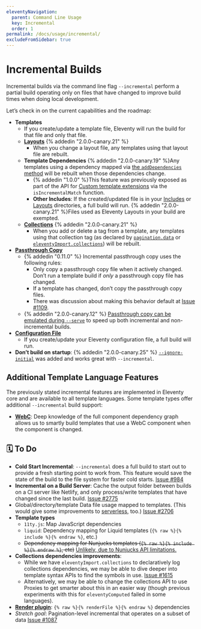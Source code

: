 ```yaml
---
eleventyNavigation:
  parent: Command Line Usage
  key: Incremental
  order: 1
permalink: /docs/usage/incremental/
excludeFromSidebar: true
---
```

# Incremental Builds

Incremental builds via the command line flag `--incremental` perform a partial build operating only on files that have changed to improve build times when doing local development.

Let’s check in on the current capabilities and the roadmap:

* **Templates**
  * If you create/update a template file, Eleventy will run the build for that file and only that file.
  * [**Layouts**](/docs/layouts/) {% addedin "2.0.0-canary.21" %}
    * When you change a layout file, any templates using that layout file are rebuilt.
  * **Template Dependencies** {% addedin "2.0.0-canary.19" %}Any templates using a dependency mapped via [the `addDependencies` method](/docs/languages/custom/#registering-dependencies) will be rebuilt when those dependencies change.
    * {% addedin "1.0.0" %}This feature was previously exposed as part of the API for [Custom template extensions](/docs/languages/custom/#isincrementalmatch) via the `isIncrementalMatch` function.
    * **Other Includes**: If the created/updated file is in your [Includes](/docs/config/#directory-for-includes) or [Layouts](/docs/config/#directory-for-layouts-(optional)) directories, a full build will run. {% addedin "2.0.0-canary.21" %}Files used as Eleventy Layouts in your build are exempted.
  * [**Collections**](https://www.11ty.dev/docs/collections/) {% addedin "2.0.0-canary.21" %}
    * When you add or delete a tag from a template, any templates using that collection tag (as declared by [`pagination.data`](/docs/pagination/) or [`eleventyImport.collections`](/docs/collections/#declare-your-collections-for-incremental-builds)) will be rebuilt.
* [**Passthrough Copy**](/docs/copy/)
  * {% addedin "0.11.0" %} Incremental passthrough copy uses the following rules:
    * Only copy a passthrough copy file when it actively changed. Don’t run a template build if _only_ a passthrough copy file has changed.
    * If a template has changed, don’t copy the passthrough copy files.
    * There was discussion about making this behavior default at [Issue #1109](https://github.com/11ty/eleventy/issues/1109).
  * {% addedin "2.0.0-canary.12" %} [Passthrough copy can be emulated during `--serve`](/docs/copy/#passthrough-during-serve) to speed up both incremental and non-incremental builds.
* [**Configuration File**](/docs/config/)
  * If you create/update your Eleventy configuration file, a full build will run.
* **Don’t build on startup**: {% addedin "2.0.0-canary.25" %} [`--ignore-initial`](/docs/usage/#ignore-initial-to-run-eleventy-without-an-initial-build) was added and works great with `--incremental`.

## Additional Template Language Features

The previously stated incremental features are implemented in Eleventy core and are available to all template languages. Some template types offer additional `--incremental` build support:

* [**WebC**](/docs/languages/webc/): Deep knowledge of the full component dependency graph allows us to smartly build templates that use a WebC component when the component is changed.

## 🗓 To Do

* **Cold Start Incremental**: `--incremental` does a full build to start out to provide a fresh starting point to work from. This feature would save the state of the build to the file system for faster cold starts. [Issue #984](https://github.com/11ty/eleventy/issues/984)
* **Incremental on a Build Server**: Cache the output folder between builds on a CI server like Netlify, and only process/write templates that have changed since the last build. [Issue #2775](https://github.com/11ty/eleventy/issues/2775)
* Global/directory/template Data file usage mapped to templates. (This would give some improvements to [serverless](/docs/plugins/serverless/), too.) [Issue #2706](https://github.com/11ty/eleventy/issues/2706)
* **Template types**
  * `11ty.js`: Map JavaScript dependencies
  * `liquid`: Dependency mapping for Liquid templates (`{% raw %}{% include %}{% endraw %}`, etc.)
  * ~~Dependency mapping for Nunjucks templates (`{% raw %}{% include %}{% endraw %}`, etc)~~ <ins>Unlikely, due to Nunjucks API limitations.</ins>
* **Collections dependencies improvements**: 
	* While we have `eleventyImport.collections` to declaratively log collections dependencies, we may be able to dive deeper into template syntax APIs to find the symbols in use. [Issue #1615](https://github.com/11ty/eleventy/issues/1615) 
	* Alternatively, we may be able to change the collections API to use Proxies to get smarter about this in an easier way (though previous experiments with this for `eleventyComputed` failed in some languages).
* [**Render plugin**](/docs/plugins/render/): `{% raw %}{% renderFile %}{% endraw %}` dependencies
* _Stretch goal_: Pagination-level incremental that operates on a subset of data [Issue #1087](https://github.com/11ty/eleventy/issues/1087)
